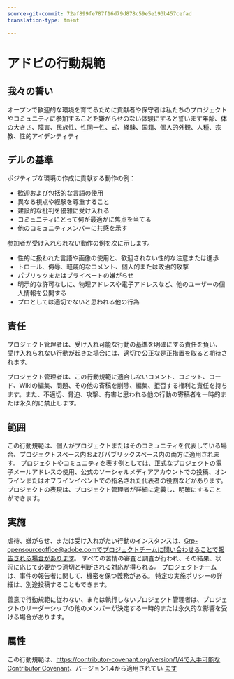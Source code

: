 ```yaml
---
source-git-commit: 72af899fe787f16d79d878c59e5e193b457cefad
translation-type: tm+mt

---
```

# アドビの行動規範

## 我々の誓い

オープンで歓迎的な環境を育てるために貢献者や保守者は私たちのプロジェクトやコミュニティに参加することを嫌がらせのない体験にすると誓います年齢、体の大きさ、障害、民族性、性同一性、式、経験、国籍、個人的外観、人種、宗教、性的アイデンティティ

## デルの基準

ポジティブな環境の作成に貢献する動作の例：

* 歓迎および包括的な言語の使用
* 異なる視点や経験を尊重すること
* 建設的な批判を優雅に受け入れる
* コミュニティにとって何が最適かに焦点を当てる
* 他のコミュニティメンバーに共感を示す

参加者が受け入れられない動作の例を次に示します。

* 性的に扱われた言語や画像の使用と、歓迎されない性的な注意または進歩
* トロール、侮辱、軽蔑的なコメント、個人的または政治的攻撃
* パブリックまたはプライベートの嫌がらせ
* 明示的な許可なしに、物理アドレスや電子アドレスなど、他のユーザーの個人情報を公開する
* プロとしては適切でないと思われる他の行為

## 責任

プロジェクト管理者は、受け入れ可能な行動の基準を明確にする責任を負い、受け入れられない行動が起きた場合には、適切で公正な是正措置を取ると期待されます。

プロジェクト管理者は、この行動規範に適合しないコメント、コミット、コード、Wikiの編集、問題、その他の寄稿を削除、編集、拒否する権利と責任を持ちます。また、不適切、脅迫、攻撃、有害と思われる他の行動の寄稿者を一時的または永久的に禁止します。

## 範囲

この行動規範は、個人がプロジェクトまたはそのコミュニティを代表している場合、プロジェクトスペース内およびパブリックスペース内の両方に適用されます。 プロジェクトやコミュニティを表す例としては、正式なプロジェクトの電子メールアドレスの使用、公式のソーシャルメディアアカウントでの投稿、オンラインまたはオフラインイベントでの指名された代表者の役割などがあります。 プロジェクトの表現は、プロジェクト管理者が詳細に定義し、明確にすることができます。

## 実施

虐待、嫌がらせ、または受け入れがたい行動のインスタンスは、Grp-opensourceoffice@adobe.comでプロジェクトチームに問い合わせることで報告される場合があります。 すべての苦情の審査と調査が行われ、その結果、状況に応じて必要かつ適切と判断される対応が得られる。 プロジェクトチームは、事件の報告者に関して、機密を保つ義務がある。 特定の実施ポリシーの詳細は、別途投稿することもできます。

善意で行動規範に従わない、または執行しないプロジェクト管理者は、プロジェクトのリーダーシップの他のメンバーが決定する一時的または永久的な影響を受ける場合があります。

## 属性

この行動規範は、https://contributor-covenant.org/version/1/4で入手可能な [Contributor Covenant](https://contributor-covenant.org)、バージョン1.4から適用されてい [ます](https://contributor-covenant.org/version/1/4/)